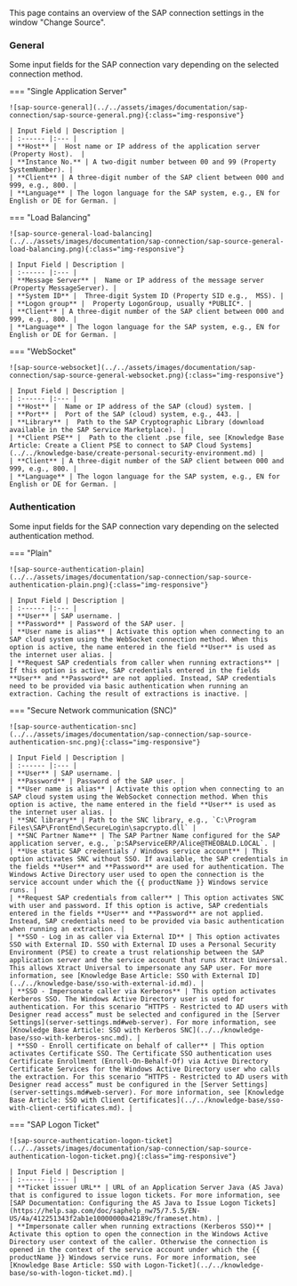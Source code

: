 
<!---
!!!WARNING!!!
Lines 73-77 are included in the file xu-bc-snc.md via --8<-- "sap-connection/xu-bc-general-and-authentication.md:79:83"
If the lines change, adjust the included line numbers.
-->

This page contains an overview of the SAP connection settings in the window "Change Source".<br>

### General


Some input fields for the SAP connection vary depending on the selected connection method. 

=== "Single Application Server"

	![sap-source-general](../../assets/images/documentation/sap-connection/sap-source-general.png){:class="img-responsive"}

	| Input Field | Description |
	| :------ |:--- | 
	| **Host** |  Host name or IP address of the application server (Property Host).  | 
	| **Instance No.** | A two-digit number between 00 and 99 (Property SystemNumber). | 
	| **Client** | A three-digit number of the SAP client between 000 and 999, e.g., 800. | 
	| **Language** | The logon language for the SAP system, e.g., EN for English or DE for German. | 

=== "Load Balancing"

	![sap-source-general-load-balancing](../../assets/images/documentation/sap-connection/sap-source-general-load-balancing.png){:class="img-responsive"}

	| Input Field | Description |
	| :------ |:--- | 
	| **Message Server** |  Name or IP address of the message server (Property MessageServer). | 
	| **System ID** |  Three-digit System ID (Property SID e.g.,  MSS). | 
	| **Logon group** |  Property LogonGroup, usually *PUBLIC*. | 
	| **Client** | A three-digit number of the SAP client between 000 and 999, e.g., 800. | 
	| **Language** | The logon language for the SAP system, e.g., EN for English or DE for German. | 

=== "WebSocket"

	![sap-source-websocket](../../assets/images/documentation/sap-connection/sap-source-general-websocket.png){:class="img-responsive"}

	| Input Field | Description |
	| :------ |:--- | 
	| **Host** |  Name or IP address of the SAP (cloud) system. | 
	| **Port** |  Port of the SAP (cloud) system, e.g., 443. | 
	| **Library** |  Path to the SAP Cryptographic Library (download available in the SAP Service Marketplace). | 
	| **Client PSE** |  Path to the client .pse file, see [Knowledge Base Article: Create a Client PSE to connect to SAP Cloud Systems](../../knowledge-base/create-personal-security-environment.md) | 
	| **Client** | A three-digit number of the SAP client between 000 and 999, e.g., 800. | 
	| **Language** | The logon language for the SAP system, e.g., EN for English or DE for German. | 


### Authentication

Some input fields for the SAP connection vary depending on the selected authentication method. 


=== "Plain"

	![sap-source-authentication-plain](../../assets/images/documentation/sap-connection/sap-source-authentication-plain.png){:class="img-responsive"}

	| Input Field | Description |
	| :------ |:--- | 
	| **User** | SAP username. | 
	| **Password** | Password of the SAP user. | 
	| **User name is alias** | Activate this option when connecting to an SAP cloud system using the WebSocket connection method. When this option is active, the name entered in the field **User** is used as the internet user alias. | 
	| **Request SAP credentials from caller when running extractions** | If this option is active, SAP credentials entered in the fields **User** and **Password** are not applied. Instead, SAP credentials need to be provided via basic authentication when running an extraction. Caching the result of extractions is inactive. | 

=== "Secure Network communication (SNC)"

	![sap-source-authentication-snc](../../assets/images/documentation/sap-connection/sap-source-authentication-snc.png){:class="img-responsive"}

	| Input Field | Description |
	| :------ |:--- | 
	| **User** | SAP username. | 
	| **Password** | Password of the SAP user. | 
	| **User name is alias** | Activate this option when connecting to an SAP cloud system using the WebSocket connection method. When this option is active, the name entered in the field **User** is used as the internet user alias. | 
	| **SNC library** | Path to the SNC library, e.g., `C:\Program Files\SAP\FrontEnd\SecureLogin\sapcrypto.dll` |
	| **SNC Partner Name** | The SAP Partner Name configured for the SAP application server, e.g., `p:SAPserviceERP/Alice@THEOBALD.LOCAL`. |
	| **Use static SAP credentials / Windows service account** | This option activates SNC without SSO. If available, the SAP credentials in the fields **User** and **Password** are used for authentication. The Windows Active Directory user used to open the connection is the service account under which the {{ productName }} Windows service runs. |
	| **Request SAP credentials from caller** | This option activates SNC with user and password. If this option is active, SAP credentials entered in the fields **User** and **Password** are not applied. Instead, SAP credentials need to be provided via basic authentication when running an extraction. |
	| **SSO - Log in as caller via External ID** | This option activates SSO with External ID. SSO with External ID uses a Personal Security Environment (PSE) to create a trust relationship between the SAP application server and the service account that runs Xtract Universal. This allows Xtract Universal to impersonate any SAP user. For more information, see [Knowledge Base Article: SSO with External ID](../../knowledge-base/sso-with-external-id.md). |
	| **SSO - Impersonate caller via Kerberos** | This option activates Kerberos SSO. The Windows Active Directory user is used for authentication. For this scenario “HTTPS - Restricted to AD users with Designer read access” must be selected and configured in the [Server Settings](server-settings.md#web-server). For more information, see [Knowledge Base Article: SSO with Kerberos SNC](../../knowledge-base/sso-with-kerberos-snc.md). |
	| **SSO - Enroll certificate on behalf of caller** | This option activates Certificate SSO. The Certificate SSO authentication uses Certificate Enrollment (Enroll-On-Behalf-Of) via Active Directory Certificate Services for the Windows Active Directory user who calls the extraction. For this scenario “HTTPS - Restricted to AD users with Designer read access” must be configured in the [Server Settings](server-settings.md#web-server). For more information, see [Knowledge Base Article: SSO with Client Certificates](../../knowledge-base/sso-with-client-certificates.md). |

=== "SAP Logon Ticket"

	![sap-source-authentication-logon-ticket](../../assets/images/documentation/sap-connection/sap-source-authentication-logon-ticket.png){:class="img-responsive"}

	| Input Field | Description |
	| :------ |:--- | 
	| **Ticket issuer URL** | URL of an Application Server Java (AS Java) that is configured to issue logon tickets. For more information, see [SAP Documentation: Configuring the AS Java to Issue Logon Tickets](https://help.sap.com/doc/saphelp_nw75/7.5.5/EN-US/4a/412251343f2ab1e10000000a42189c/frameset.htm). | 
	| **Impersonate caller when running extractions (Kerberos SSO)** | Activate this option to open the connection in the Windows Active Directory user context of the caller. Otherwise the connection is opened in the context of the service account under which the {{ productName }} Windows service runs. For more information, see [Knowledge Base Article: SSO with Logon-Ticket](../../knowledge-base/so-with-logon-ticket.md).| 

